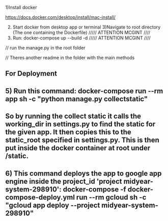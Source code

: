 1)Install docker 


https://docs.docker.com/desktop/install/mac-install/

2) Start docker from desktop app or terminal 
3)Navigate to root directory (The one containing the Dockerfile)
///// ATTENTION MCGINT 
//// 
4) Run: docker-compose up --build -d
///// ATTENTION MCGINT 
//// 

// run the manage.py in the root folder 

// Theres another readme in the folder with the main methods


## For Deployment 

## 5) Run this command: docker-compose run --rm app sh -c "python manage.py collectstatic"
## So by running the collect static it calls the working_dir in settings.py to find the static for the given app. It then copies this to the static_root specified in settings.py. This is then put inside the docker container at root under /static.

## 6) This command deploys the app to google app engine inside the project_id 'project midyear-system-298910': docker-compose -f docker-compose-deploy.yml run --rm gcloud sh -c "gcloud app deploy --project midyear-system-298910"






